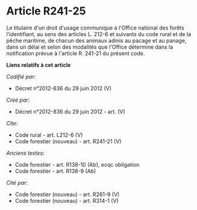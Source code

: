 # Article R241-25

Le titulaire d'un droit d'usage communique à l'Office national des forêts l'identifiant, au sens des articles L. 212-6 et
suivants du code rural et de la pêche maritime, de chacun des animaux admis au pacage et au panage, dans un délai et selon
des modalités que l'Office détermine dans la notification prévue à l'article R. 241-21 du présent code.

**Liens relatifs à cet article**

_Codifié par_:

  - Décret n°2012-836 du 29 juin 2012 (V)

_Créé par_:

  - Décret n°2012-836 du 29 juin 2012 - art. (V)

_Cite_:

  - Code rural - art. L212-6 (V)
  - Code forestier (nouveau) - art. R241-21 (V)

_Anciens textes_:

  - Code forestier - art. R138-10 (Ab), ecqc obligation
  - Code forestier - art. R138-9 (Ab)

_Cité par_:

  - Code forestier (nouveau) - art. R261-9 (V)
  - Code forestier (nouveau) - art. R314-1 (V)
